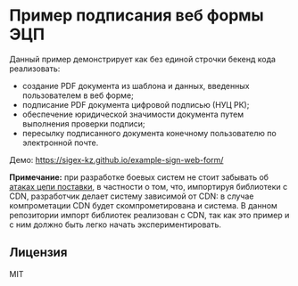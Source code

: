 # Пример подписания веб формы ЭЦП

Данный пример демонстрирует как без единой строчки бекенд кода реализовать:
- создание PDF документа из шаблона и данных, введенных пользователем в веб форме;
- подписание PDF документа цифровой подписью (НУЦ РК);
- обеспечение юридической значимости документа путем выполнения проверки подписи;
- пересылку подписанного документа конечному пользователю по электронной почте.

Демо: https://sigex-kz.github.io/example-sign-web-form/

**Примечание:** при разработке боевых систем не стоит забывать об [атаках цепи поставки](https://en.wikipedia.org/wiki/Supply_chain_attack), в частности о том, что, импортируя библиотеки с CDN, разработчик делает систему зависимой от CDN: в случае компрометации CDN будет скомпрометирована и система. В данном репозитории импорт библиотек реализован с CDN, так как это пример и с ним должно быть легко начать экспериментировать.

## Лицензия
MIT